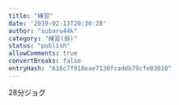 ```yaml
---
title: "練習"
date: '2019-02-13T20:30:28'
author: "subaru44k"
category: "練習(弱)"
status: "publish"
allowComments: true
convertBreaks: false
entryHash: "616c7f910eae7130fcaddb79cfe03010"
---
```

28分ジョグ
